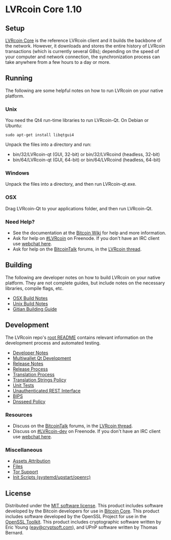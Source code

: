 LVRcoin Core 1.10
==================

Setup
---------------------
[LVRcoin Core](http://LVRcoin.com/) is the reference LVRcoin client and it builds the backbone of the network. However, it downloads and stores the entire history of LVRcoin transactions (which is currently several GBs); depending on the speed of your computer and network connection, the synchronization process can take anywhere from a few hours to a day or more.

Running
---------------------
The following are some helpful notes on how to run LVRcoin on your native platform.

### Unix

You need the Qt4 run-time libraries to run LVRcoin-Qt. On Debian or Ubuntu:

	sudo apt-get install libqtgui4

Unpack the files into a directory and run:

- bin/32/LVRcoin-qt (GUI, 32-bit) or bin/32/LVRcoind (headless, 32-bit)
- bin/64/LVRcoin-qt (GUI, 64-bit) or bin/64/LVRcoind (headless, 64-bit)



### Windows

Unpack the files into a directory, and then run LVRcoin-qt.exe.

### OSX

Drag LVRcoin-Qt to your applications folder, and then run LVRcoin-Qt.

### Need Help?

* See the documentation at the [Bitcoin Wiki](https://en.bitcoin.it/wiki/Main_Page)
for help and more information.
* Ask for help on [#LVRcoin](http://webchat.freenode.net?channels=LVRcoin) on Freenode. If you don't have an IRC client use [webchat here](http://webchat.freenode.net?channels=LVRcoin).
* Ask for help on the [BitcoinTalk](https://bitcointalk.org/) forums, in the [LVRcoin thread](https://bitcointalk.org/index.php?topic=361813.0).

Building
---------------------
The following are developer notes on how to build LVRcoin on your native platform. They are not complete guides, but include notes on the necessary libraries, compile flags, etc.

- [OSX Build Notes](build-osx.md)
- [Unix Build Notes](build-unix.md)
- [Gitian Building Guide](gitian-building.md)

Development
---------------------
The LVRcoin repo's [root README](https://github.com/LVRcoin/LVRcoin/blob/master/README.md) contains relevant information on the development process and automated testing.

- [Developer Notes](developer-notes.md)
- [Multiwallet Qt Development](multiwallet-qt.md)
- [Release Notes](release-notes.md)
- [Release Process](release-process.md)
- [Translation Process](translation_process.md)
- [Translation Strings Policy](translation_strings_policy.md)
- [Unit Tests](unit-tests.md)
- [Unauthenticated REST Interface](REST-interface.md)
- [BIPS](bips.md)
- [Dnsseed Policy](dnsseed-policy.md)

### Resources
* Discuss on the [BitcoinTalk](https://bitcointalk.org/) forums, in the [LVRcoin thread](https://bitcointalk.org/index.php?topic=361813.0).
* Discuss on [#LVRcoin-dev](http://webchat.freenode.net/?channels=LVRcoin-dev) on Freenode. If you don't have an IRC client use [webchat here](http://webchat.freenode.net/?channels=LVRcoin-dev).

### Miscellaneous
- [Assets Attribution](assets-attribution.md)
- [Files](files.md)
- [Tor Support](tor.md)
- [Init Scripts (systemd/upstart/openrc)](init.md)

License
---------------------
Distributed under the [MIT software license](http://www.opensource.org/licenses/mit-license.php).
This product includes software developed by the Bitcoin developers for use in [Bitcoin Core](https://www.bitcoin.org/). 
This product includes software developed by the OpenSSL Project for use in the [OpenSSL Toolkit](https://www.openssl.org/). This product includes
cryptographic software written by Eric Young ([eay@cryptsoft.com](mailto:eay@cryptsoft.com)), and UPnP software written by Thomas Bernard.
